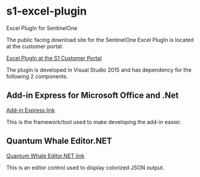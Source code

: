 # s1-excel-plugin
Excel PlugIn for SentinelOne 

The public facing download site for the SentinelOne Excel PlugIn is located at the customer portal:

[Excel PlugIn at the S1 Customer Portal](https://support.sentinelone.com/hc/en-us/articles/115004215085-SentinelOne-Excel-PlugIn)

The plugin is developed in Visual Studio 2015 and has dependency for the following 2 components.

## Add-in Express for Microsoft Office and .Net

[Add-in Express link](https://www.add-in-express.com/add-in-net/index.php)

This is the framework/tool used to make developing the add-in easier.

## Quantum Whale Editor.NET

[Quantum Whale Editor.NET link](http://www.qwhale.net/products/editor.htm)

This is an editor control used to display colorized JSON output.

